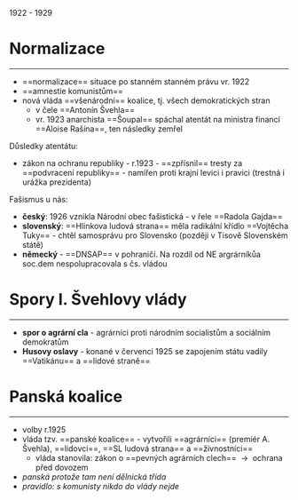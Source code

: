 1922 - 1929

# Normalizace
---
- ==normalizace== situace po stanném stanném právu vr. 1922
- ==amnestie komunistům==
- nová vláda ==všenárodní== koalice, tj. všech demokratických stran
	- v čele ==Antonín Švehla==
	- vr. 1923 anarchista ==Šoupal== spáchal atentát na ministra financí ==Aloise Rašína==, ten následky zemřel

Důsledky atentátu:
- zákon na ochranu republiky - r.1923 - ==zpřísnil== tresty za ==podvracení republiky== - namířen proti krajní levici i pravici (trestná i urážka prezidenta)

Fašismus u nás:
- **český**: 1926 vznikla Národní obec fašistická - v řele ==Radola Gajda==
- **slovenský**: ==Hlinkova ludová strana== měla radikální křídlo ==Vojtěcha Tuky== - chtěl samosprávu pro Slovensko (později v Tisově Slovenském státě)
- **německý** - ==DNSAP== v pohraničí. Na rozdíl od NE argrárníkůa soc.dem nespolupracovala s čs. vládou

# Spory I. Švehlovy vlády
---
- **spor o agrární cla** - agrárníci proti národním socialistům a sociálním demokratům
- **Husovy oslavy** - konané v červenci 1925 se zapojením státu vadily ==Vatikánu== a ==lidové straně==

# Panská koalice
---
- volby r.1925
- vláda tzv. ==panské koalice== - vytvořili ==agrárníci== (premiér A. Švehla), ==lidovci==, ==SL ludová strana== a ==živnostníci==
	- vláda stanovila: zákon o ==pevných agrárních clech==  ${\ \longrightarrow\ }$ ochrana před dovozem
- _panská protože tam není dělnická třída_
- _pravidlo: s komunisty nikdo do vlády nejde_